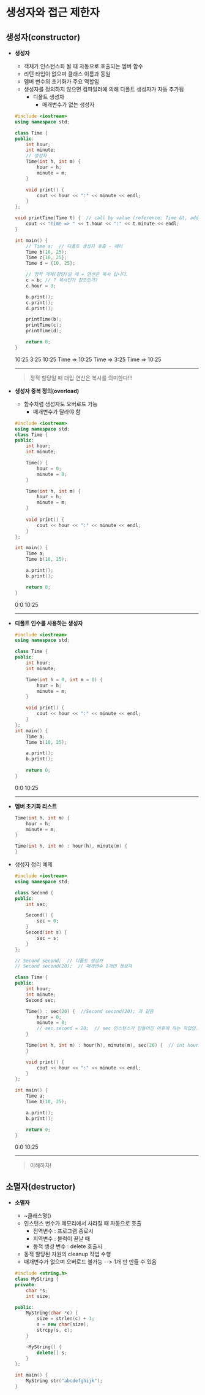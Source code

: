 # 생성자와 접근 제한자



## 생성자(constructor)

- **생성자**

  - 객체가 인스턴스화 될 때 자동으로 호출되는 멤버 함수
  - 리턴 타입이 없으며 클래스 이름과 동일
  -  멤버 변수의 초기화가 주요 역할임
  - 생성자를 정의하지 않으면 컴파일러에 의해 디폴트 생성자가 자동 추가됨
    - 디폴트 생성자
      - 매개변수가 없는 생성자

  

  ```c++
  #include <iostream>
  using namespace std;
  
  class Time {
  public:
      int hour;
      int minute;
      // 생성자
      Time(int h, int m) {
          hour = h;
          minute = m;
      }
  
      void print() {
          cout << hour << ":" << minute << endl;
      }
  };
  
  void printTime(Time t) {  // call by value (reference: Time &t, address: Time *time)
      cout << "Time => " << t.hour << ":" << t.minute << endl;
  }
  
  int main() {
      // Time a;  // 디폴트 생성자 호출 - 에러
      Time b(10, 25);
      Time c{10, 25};
      Time d = {10, 25};
  
      // 정적 객체(할당)일 때 = 연산은 복사 입니다.
      c = b; // ? 복사인가 참조인가?
      c.hour = 3;
  
      b.print();
      c.print();
      d.print();
  
      printTime(b);
      printTime(c);
      printTime(d);
  
      return 0;
  }
  ```

  10:25
  3:25
  10:25
  Time => 10:25
  Time => 3:25
  Time => 10:25

  ---

  > 정적 할당일 때 대입 연산은 복사를 의미한다!!!

  

- **생성자 중복 정의(overload)**

  - 함수처럼 생성자도 오버로드 가능
    - 매개변수가 달라야 함


  ```c++
  #include <iostream>
  using namespace std;
  class Time {
  public:
      int hour;
      int minute;
  
      Time() {
          hour = 0;
          minute = 0;
      }
  
      Time(int h, int m) {
          hour = h;
          minute = m;
      }
      
      void print() {
          cout << hour << ":" << minute << endl;
      }
  };
  
  int main() {
      Time a;
      Time b(10, 25);
  
      a.print();
      b.print();
  
      return 0;
  }
  ```

  0:0
  10:25

  ---

  

- **디폴트 인수를 사용하는 생성자**

  ```c++
  #include <iostream>
  using namespace std;
  
  class Time {
  public:
      int hour;
      int minute;
  
      Time(int h = 0, int m = 0) {
          hour = h;
          minute = m;
      }
  
      void print() {
          cout << hour << ":" << minute << endl;
      }
  };
  int main() {
      Time a;
      Time b(10, 25);
  
      a.print();
      b.print();
      
      return 0;
  }
  ```

  0:0
  10:25

  ---



- **멤버 초기화 리스트**

  ```c++
  Time(int h, int m) {
      hour = h;
      minute = m;
  }
  ```

  ```c++
  Time(int h, int m) : hour(h), minute(m) {
  }
  ```



- 생성자 정리 예제

  ```c++
  #include <iostream>
  using namespace std;
  
  class Second {
  public:
      int sec;
  
      Second() {
          sec = 0;
      }
      Second(int s) {
          sec = s;
      }
  };
  
  // Second second;  // 디폴트 생성자
  // Second second(20);  // 매개변수 1개인 생성자
  
  class Time {
  public:
      int hour;
      int minute;
      Second sec;
  
      Time() : sec(20) {  //Second second(20); 과 같음
          hour = 0;
          minute = 0;
          // sec.second = 20;  // sec 인스턴스가 만들어진 이후에 하는 작업임.
      }
  
      Time(int h, int m) : hour(h), minute(m), sec(20) {  // int hour(h); int minute(m);
      }
  
      void print() {
          cout << hour << ":" << minute << endl;
      }
  };
  
  int main() {
      Time a;
      Time b(10, 25);
  
      a.print();
      b.print();
  
      return 0;
  }
  ```

  0:0
  10:25

  ---

  > 이해하자!





## 소멸자(destructor)

- **소멸자**

  - ~클래스명()
  - 인스턴스 변수가 메모리에서 사라질 때 자동으로 호출
    - 전역변수 : 프로그램 종료시
    - 지역변수 : 블럭이 끝날 때
    - 동적 생성 변수 : delete 호출시
  - 동적 할당된 자원의 cleanup 작업 수행
  - 매개변수가 없으며 오버로드 불가능 --> 1개 만 만들 수 있음
    

  ```c++
  #include <string.h>
  class MyString {
  private:
      char *s;
      int size;
  
  public:
      MyString(char *c) {
          size = strlen(c) + 1;
          s = new char[size];
          strcpy(s, c);
      }
  
      ~MyString() {
          delete[] s;
      }
  };
  
  int main() {
      MyString str("abcdefghijk");
  }
  ```

  